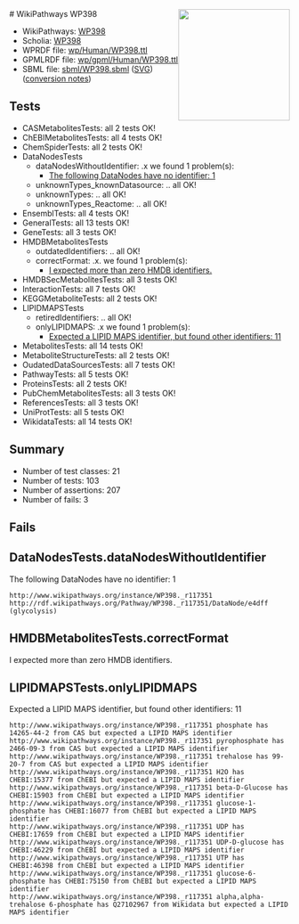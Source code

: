 <img style="float: right; width: 200px" src="../logo.png" />
# WikiPathways WP398

* WikiPathways: [WP398](https://identifiers.org/wikipathways:WP398)
* Scholia: [WP398](https://scholia.toolforge.org/wikipathways/WP398)
* WPRDF file: [wp/Human/WP398.ttl](../wp/Human/WP398.ttl)
* GPMLRDF file: [wp/gpml/Human/WP398.ttl](../wp/gpml/Human/WP398.ttl)
* SBML file: [sbml/WP398.sbml](../sbml/WP398.sbml) ([SVG](../sbml/WP398.svg)) ([conversion notes](../sbml/WP398.txt))

## Tests
* CASMetabolitesTests: all 2 tests OK!
* ChEBIMetabolitesTests: all 4 tests OK!
* ChemSpiderTests: all 2 tests OK!
* DataNodesTests
    * dataNodesWithoutIdentifier: .x we found 1 problem(s):
        * [The following DataNodes have no identifier: 1](#d2d32fa0)
    * unknownTypes_knownDatasource: .. all OK!
    * unknownTypes: .. all OK!
    * unknownTypes_Reactome: .. all OK!
* EnsemblTests: all 4 tests OK!
* GeneralTests: all 13 tests OK!
* GeneTests: all 3 tests OK!
* HMDBMetabolitesTests
    * outdatedIdentifiers: .. all OK!
    * correctFormat: .x. we found 1 problem(s):
        * [I expected more than zero HMDB identifiers.](#ad154c1e)
* HMDBSecMetabolitesTests: all 3 tests OK!
* InteractionTests: all 7 tests OK!
* KEGGMetaboliteTests: all 2 tests OK!
* LIPIDMAPSTests
    * retiredIdentifiers: .. all OK!
    * onlyLIPIDMAPS: .x we found 1 problem(s):
        * [Expected a LIPID MAPS identifier, but found other identifiers: 11](#d0bfb679)
* MetabolitesTests: all 14 tests OK!
* MetaboliteStructureTests: all 2 tests OK!
* OudatedDataSourcesTests: all 7 tests OK!
* PathwayTests: all 5 tests OK!
* ProteinsTests: all 2 tests OK!
* PubChemMetabolitesTests: all 3 tests OK!
* ReferencesTests: all 3 tests OK!
* UniProtTests: all 5 tests OK!
* WikidataTests: all 14 tests OK!


## Summary

* Number of test classes: 21
* Number of tests: 103
* Number of assertions: 207
* Number of fails: 3

## Fails

<a name="d2d32fa0" />

## DataNodesTests.dataNodesWithoutIdentifier

The following DataNodes have no identifier: 1
```
http://www.wikipathways.org/instance/WP398._r117351 http://rdf.wikipathways.org/Pathway/WP398._r117351/DataNode/e4dff (glycolysis)
```

<a name="ad154c1e" />

## HMDBMetabolitesTests.correctFormat

I expected more than zero HMDB identifiers.
<a name="d0bfb679" />

## LIPIDMAPSTests.onlyLIPIDMAPS

Expected a LIPID MAPS identifier, but found other identifiers: 11
```
http://www.wikipathways.org/instance/WP398._r117351 phosphate has 14265-44-2 from CAS but expected a LIPID MAPS identifier
http://www.wikipathways.org/instance/WP398._r117351 pyrophosphate has 2466-09-3 from CAS but expected a LIPID MAPS identifier
http://www.wikipathways.org/instance/WP398._r117351 trehalose has 99-20-7 from CAS but expected a LIPID MAPS identifier
http://www.wikipathways.org/instance/WP398._r117351 H2O has CHEBI:15377 from ChEBI but expected a LIPID MAPS identifier
http://www.wikipathways.org/instance/WP398._r117351 beta-D-Glucose has CHEBI:15903 from ChEBI but expected a LIPID MAPS identifier
http://www.wikipathways.org/instance/WP398._r117351 glucose-1-phosphate has CHEBI:16077 from ChEBI but expected a LIPID MAPS identifier
http://www.wikipathways.org/instance/WP398._r117351 UDP has CHEBI:17659 from ChEBI but expected a LIPID MAPS identifier
http://www.wikipathways.org/instance/WP398._r117351 UDP-D-glucose has CHEBI:46229 from ChEBI but expected a LIPID MAPS identifier
http://www.wikipathways.org/instance/WP398._r117351 UTP has CHEBI:46398 from ChEBI but expected a LIPID MAPS identifier
http://www.wikipathways.org/instance/WP398._r117351 glucose-6-phosphate has CHEBI:75150 from ChEBI but expected a LIPID MAPS identifier
http://www.wikipathways.org/instance/WP398._r117351 alpha,alpha-trehalose 6-phosphate has Q27102967 from Wikidata but expected a LIPID MAPS identifier
```

